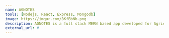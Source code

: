 ```yaml
---
name: AGNOTES
tools: [Nodejs, React, Express, Mongodb]
image: https://imgur.com/BKfBbNb.png
description: AGNOTES is a full stack MERN based app developed for Agriculture Faculty of Fas Western University to share learning resources and notes within their faculty.
external_url: #
---
```

